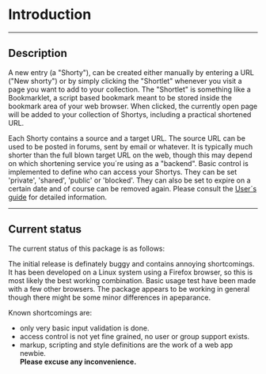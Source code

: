 # Introduction
-----

## Description  

A new entry (a "Shorty"), can be created either manually by entering a URL ("New shorty") or by simply clicking the "Shortlet" whenever you visit a page you want to add to your collection. The "Shortlet" is something like a Bookmarklet, a script based bookmark meant to be stored inside the bookmark area of your web browser. When clicked, the currently open page will be added to your collection of Shortys, including a practical shortened URL.


Each Shorty contains a source and a target URL. The source URL can be used to be posted in forums, sent by email or whatever. It is typically much shorter than the full blown target URL on the web, though this may depend on which shortening service you´re using as a "backend". Basic control is implemented to define who can access your Shortys. They can be set 'private', 'shared', 'public' or 'blocked'. They can also be set to expire on a certain date and of course can be removed again. Please consult the [User´s guide](shorty_user.md) for detailed information.

-----

## Current status  

The current status of this package is as follows:


The initial release is definately buggy and contains annoying shortcomings. It has been developed on a Linux system using a Firefox browser, so this is most likely the best working combination. Basic usage test have been made with a few other browsers. The package appears to be working in general though there might be some minor differences in apeparance.


Known shortcomings are:

* only very basic input validation is done.  
* access control is not yet fine grained, no user or group support exists.  
* markup, scripting and style definitions are the work of a web app newbie.  
**Please excuse any inconvenience.**
